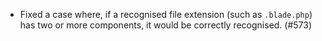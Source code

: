 - Fixed a case where, if a recognised file extension (such as `.blade.php`) has
  two or more components, it would be correctly recognised. (#573)
